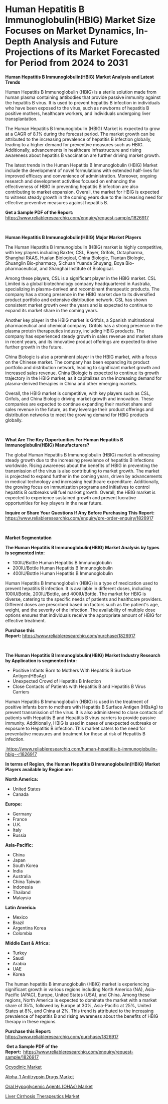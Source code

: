 <p><h1>Human Hepatitis B Immunoglobulin(HBIG) Market Size Focuses on Market Dynamics, In-Depth Analysis and Future Projections of its Market Forecasted for Period from 2024 to 2031</h1></p><p><strong>Human Hepatitis B Immunoglobulin(HBIG) Market Analysis and Latest Trends</strong></p>
<p><p>Human Hepatitis B Immunoglobulin (HBIG) is a sterile solution made from human plasma containing antibodies that provide passive immunity against the hepatitis B virus. It is used to prevent hepatitis B infection in individuals who have been exposed to the virus, such as newborns of hepatitis B positive mothers, healthcare workers, and individuals undergoing liver transplantation.</p><p>The Human Hepatitis B Immunoglobulin (HBIG) Market is expected to grow at a CAGR of 8.1% during the forecast period. The market growth can be attributed to the increasing prevalence of hepatitis B infection globally, leading to a higher demand for preventive measures such as HBIG. Additionally, advancements in healthcare infrastructure and rising awareness about hepatitis B vaccination are further driving market growth.</p><p>The latest trends in the Human Hepatitis B Immunoglobulin (HBIG) Market include the development of novel formulations with extended half-lives for improved efficacy and convenience of administration. Moreover, ongoing research and development activities focused on enhancing the effectiveness of HBIG in preventing hepatitis B infection are also contributing to market expansion. Overall, the market for HBIG is expected to witness steady growth in the coming years due to the increasing need for effective preventive measures against hepatitis B.</p></p>
<p><strong>Get a Sample PDF of the Report:&nbsp;</strong> <a href="https://www.reliableresearchiq.com/enquiry/request-sample/1826917">https://www.reliableresearchiq.com/enquiry/request-sample/1826917</a></p>
<p>&nbsp;</p>
<p><strong>Human Hepatitis B Immunoglobulin(HBIG) Major Market Players</strong></p>
<p><p>The Human Hepatitis B Immunoglobulin (HBIG) market is highly competitive, with key players including Baxter, CSL, Bayer, Grifols, Octapharma, Shanghai RAAS, Hualan Biological, China Biologic, Tiantan Biologic, Shuanglin Bio-pharmacy, Sichuan Yuanda Shuyang, Boya Bio-pharmaceutical, and Shanghai Institute of Biological.</p><p>Among these players, CSL is a significant player in the HBIG market. CSL Limited is a global biotechnology company headquartered in Australia, specializing in plasma-derived and recombinant therapeutic products. The company has a strong presence in the HBIG market due to its diversified product portfolio and extensive distribution network. CSL has shown consistent market growth over the years and is expected to continue to expand its market share in the coming years.</p><p>Another key player in the HBIG market is Grifols, a Spanish multinational pharmaceutical and chemical company. Grifols has a strong presence in the plasma protein therapeutics industry, including HBIG products. The company has experienced steady growth in sales revenue and market share in recent years, and its innovative product offerings are expected to drive further growth in the future.</p><p>China Biologic is also a prominent player in the HBIG market, with a focus on the Chinese market. The company has been expanding its product portfolio and distribution network, leading to significant market growth and increased sales revenue. China Biologic is expected to continue its growth trajectory in the HBIG market, as it capitalizes on the increasing demand for plasma-derived therapies in China and other emerging markets.</p><p>Overall, the HBIG market is competitive, with key players such as CSL, Grifols, and China Biologic driving market growth and innovation. These companies are expected to continue expanding their market share and sales revenue in the future, as they leverage their product offerings and distribution networks to meet the growing demand for HBIG products globally.</p></p>
<p>&nbsp;</p>
<p><strong>What Are The Key Opportunities For Human Hepatitis B Immunoglobulin(HBIG) Manufacturers?</strong></p>
<p><p>The global Human Hepatitis B Immunoglobulin (HBIG) market is witnessing steady growth due to the increasing prevalence of hepatitis B infections worldwide. Rising awareness about the benefits of HBIG in preventing the transmission of the virus is also contributing to market growth. The market is projected to expand further in the coming years, driven by advancements in medical technology and increasing healthcare expenditure. Additionally, the growing focus on immunization programs and initiatives to control hepatitis B outbreaks will fuel market growth. Overall, the HBIG market is expected to experience sustained growth and present lucrative opportunities for key players in the near future.</p></p>
<p><strong>Inquire or Share Your Questions If Any Before Purchasing This Report:</strong> <a href="https://www.reliableresearchiq.com/enquiry/pre-order-enquiry/1826917">https://www.reliableresearchiq.com/enquiry/pre-order-enquiry/1826917</a></p>
<p>&nbsp;</p>
<p><strong>Market Segmentation</strong></p>
<p><strong>The Human Hepatitis B Immunoglobulin(HBIG) Market Analysis by types is segmented into:</strong></p>
<p><ul><li>100IU/Bottle Human Hepatitis B Immunoglobulin</li><li>200IU/Bottle Human Hepatitis B Immunoglobulin</li><li>400IU/Bottle Human Hepatitis B Immunoglobulin</li></ul></p>
<p><p>Human Hepatitis B Immunoglobulin (HBIG) is a type of medication used to prevent hepatitis B infection. It is available in different doses, including 100IU/Bottle, 200IU/Bottle, and 400IU/Bottle. The market for HBIG is diverse, catering to the specific needs of patients and healthcare providers. Different doses are prescribed based on factors such as the patient's age, weight, and the severity of the infection. The availability of multiple dose options ensures that individuals receive the appropriate amount of HBIG for effective treatment.</p></p>
<p><strong>Purchase this Report:&nbsp;</strong><a href="https://www.reliableresearchiq.com/purchase/1826917">https://www.reliableresearchiq.com/purchase/1826917</a></p>
<p>&nbsp;</p>
<p><strong>The Human Hepatitis B Immunoglobulin(HBIG) Market Industry Research by Application is segmented into:</strong></p>
<p><ul><li>Positive Infants Born to Mothers With Hepatitis B Surface Antigen(HBsAg)</li><li>Unexpected Crowd of Hepatitis B Infection</li><li>Close Contacts of Patients with Hepatitis B and Hepatitis B Virus Carriers</li></ul></p>
<p><p>Human Hepatitis B Immunoglobulin (HBIG) is used in the treatment of positive infants born to mothers with Hepatitis B Surface Antigen (HBsAg) to prevent transmission of the virus. It is also administered to close contacts of patients with Hepatitis B and Hepatitis B virus carriers to provide passive immunity. Additionally, HBIG is used in cases of unexpected outbreaks or exposure to Hepatitis B infection. This market caters to the need for preventative measures and treatment for those at risk of Hepatitis B infection.</p></p>
<p><a href="https://www.reliableresearchiq.com/human-hepatitis-b-immunoglobulin-hbig--r1826917">&nbsp;https://www.reliableresearchiq.com/human-hepatitis-b-immunoglobulin-hbig--r1826917</a></p>
<p><strong>In terms of Region, the Human Hepatitis B Immunoglobulin(HBIG) Market Players available by Region are:</strong></p>
<p>
    <p> <strong> North America: </strong>
        <ul>
            <li>United States</li>
            <li>Canada</li>
        </ul>
        </p> 
    <p> <strong> Europe: </strong>
        <ul>
            <li>Germany</li>
            <li>France</li>
            <li>U.K.</li>
            <li>Italy</li>
            <li>Russia</li>
        </ul>
        </p> 
    <p> <strong> Asia-Pacific: </strong>
        <ul>
            <li>China</li>
            <li>Japan</li>
            <li>South Korea</li>
            <li>India</li>
            <li>Australia</li>
            <li>China Taiwan</li>
            <li>Indonesia</li>
            <li>Thailand</li>
            <li>Malaysia</li>
        </ul>
        </p> 
    <p> <strong> Latin America: </strong>
        <ul>
            <li>Mexico</li>
            <li>Brazil</li>
            <li>Argentina Korea</li>
            <li>Colombia</li>
        </ul>
        </p> 
    <p> <strong> Middle East & Africa: </strong>
        <ul>
            <li>Turkey</li>
            <li>Saudi</li>
            <li>Arabia</li>
            <li>UAE</li>
            <li>Korea</li>
        </ul>
    </p>
    </p>
<p><p>The human hepatitis B immunoglobulin (HBIG) market is experiencing significant growth in various regions including North America (NA), Asia-Pacific (APAC), Europe, United States (USA), and China. Among these regions, North America is expected to dominate the market with a market share of 35%, followed by Europe at 30%, Asia-Pacific at 25%, United States at 8%, and China at 2%. This trend is attributed to the increasing prevalence of hepatitis B and rising awareness about the benefits of HBIG therapy in these regions.</p></p>
<p><strong>Purchase this Report: </strong><a href="https://www.reliableresearchiq.com/purchase/1826917">https://www.reliableresearchiq.com/purchase/1826917</a></p>
<p>&nbsp;<strong>Get a Sample PDF of the Report:&nbsp;&nbsp;</strong><a href="https://www.reliableresearchiq.com/enquiry/request-sample/1826917">https://www.reliableresearchiq.com/enquiry/request-sample/1826917</a></p>
<p><strong></strong></p>
<p><p><a href="https://github.com/lairestrong/Market-Research-Report-List-1/blob/main/ocyodinic-market.md">Ocyodinic Market</a></p><p><a href="https://github.com/bmorecock/Market-Research-Report-List-4/blob/main/alpha-1-antitrypsin-drugs-market.md">Alpha-1 Antitrypsin Drugs Market</a></p><p><a href="https://github.com/drzsklfn31/Market-Research-Report-List-1/blob/main/oral-hypoglycemic-agents-ohas-market.md">Oral Hypoglycemic Agents (OHAs) Market</a></p><p><a href="https://github.com/Krish2023na/Market-Research-Report-List-6/blob/main/liver-cirrhosis-therapeutics-market.md">Liver Cirrhosis Therapeutics Market</a></p></p>